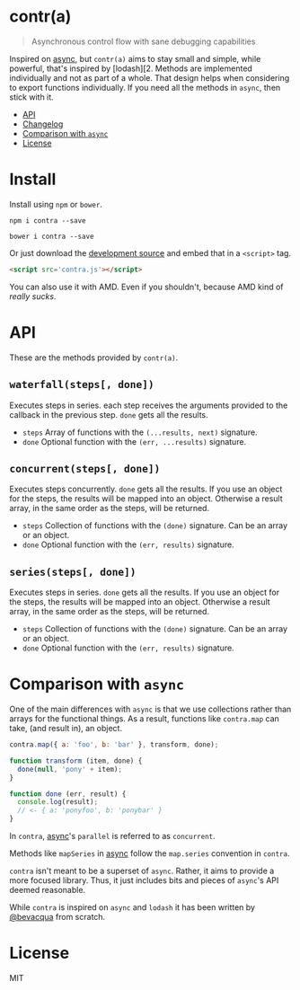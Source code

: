 # contr(a)

> Asynchronous control flow with sane debugging capabilities

Inspired on [async][1], but `contr(a)` aims to stay small and simple, while powerful, that's inspired by [lodash][2. Methods are implemented individually and not as part of a whole. That design helps when considering to export functions individually. If you need all the methods in `async`, then stick with it.

- [API](#API)
- [Changelog](CHANGELOG.md)
- [Comparison with `async`](#comparison-with-async)
- [License](#License)

# Install

Install using `npm` or `bower`.

```shell
npm i contra --save
```

```shell
bower i contra --save
```

Or just download the [development source][3] and embed that in a `<script>` tag.

```html
<script src='contra.js'></script>
```

You can also use it with AMD. Even if you shouldn't, because AMD kind of _really sucks_.

# API

These are the methods provided by `contr(a)`.

## `waterfall(steps[, done])`

Executes steps in series. each step receives the arguments provided to the callback in the previous step. `done` gets all the results.

- `steps` Array of functions with the `(...results, next)` signature.
- `done` Optional function with the `(err, ...results)` signature.

## `concurrent(steps[, done])`

Executes steps concurrently. `done` gets all the results. If you use an object for the steps, the results will be mapped into an object. Otherwise a result array, in the same order as the steps, will be returned.

- `steps` Collection of functions with the `(done)` signature. Can be an array or an object.
- `done` Optional function with the `(err, results)` signature.

## `series(steps[, done])`

Executes steps in series. `done` gets all the results. If you use an object for the steps, the results will be mapped into an object. Otherwise a result array, in the same order as the steps, will be returned.

- `steps` Collection of functions with the `(done)` signature. Can be an array or an object.
- `done` Optional function with the `(err, results)` signature.

# Comparison with `async`

One of the main differences with `async` is that we use collections rather than arrays for the functional things. As a result, functions like `contra.map` can take, (and result in), an object.

```js
contra.map({ a: 'foo', b: 'bar' }, transform, done);

function transform (item, done) {
  done(null, 'pony' + item);
}

function done (err, result) {
  console.log(result);
  // <- { a: 'ponyfoo', b: 'ponybar' }
}
```

In `contra`, [async][1]'s `parallel` is referred to as `concurrent`.

Methods like `mapSeries` in [async][1] follow the `map.series` convention in `contra`.

`contra` isn't meant to be a superset of `async`. Rather, it aims to provide a more focused library. Thus, it just includes bits and pieces of `async`'s API deemed reasonable.

While `contra` is inspired on `async` and `lodash` it has been written by [@bevacqua][4] from scratch.

# License

MIT

  [1]: https://github.com/caolan/async
  [2]: https://github.com/lodash/lodash
  [3]: https://github.com/bevacqua/contra/tree/master/src/contra.js
  [4]: https://github.com/bevacqua
